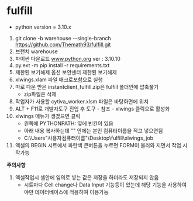 # fulfill

- python version = 3.10.x


1. git clone -b warehouse --single-branch https://github.com/Themath93/fulfill.git
2. 브랜치 warehouse
3. 파이썬 다운로드 www.python.org  ver : 3.10.10
4. py.ext -m pip install -r requirements.txt
5. 제한된 보기해제 옵션 보안센터 제한된 보기해제
6. xlwings.xlam 파일 매크로포함으로 실행
7. 따로 다운 받은 instantclient_fulfill.zip은 fulfill 폴더안에 압축풀기
    - zip파일은 삭제
8. 작업자가 사용할 cytiva_worker.xlsm 파일은 바탕화면에 위치
9. ALT + F11로 개발자도구 진입 후 도구 - 참조 - xlwings 클릭으로 활성화
10. xlwings 메뉴가 생겼으면 클릭
    - 왼쪽에 PYTHONPATH: 옆에 빈칸이 있음
    - 아래 내용 복사하는데 "" 안에는 본인 컴퓨터이름을 적고 넣으면됨
    - C:\Users\"사용자컴퓨터이름"\Desktop\fulfill\xlwings_job
11. 엑셀의 BEGIN 시트에서 파란색 큰버튼을 누르면 FORM이 불러와 지면서 작업 시작가능


**주의사항**
1. 엑셀작업시 셀안에 임의로 넣는 값은 저장을 하더라도 저장되지 않음
    - 시트마다 Cell change나 Data Input 기능등이 있는데 해당 기능을 사용하여야만 데이터베이스에 적용하여 이용가능